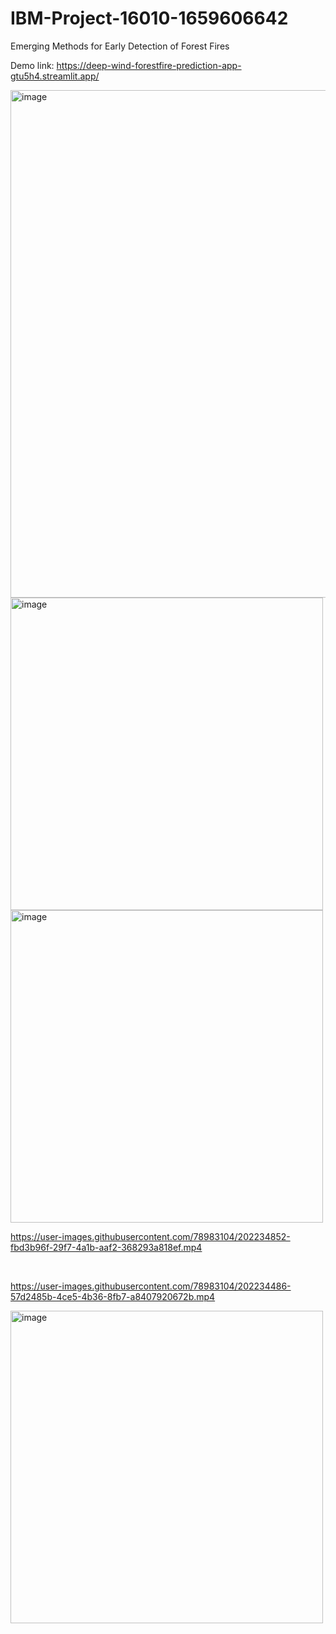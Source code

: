 # IBM-Project-16010-1659606642
Emerging Methods for Early Detection of Forest Fires

Demo link: https://deep-wind-forestfire-prediction-app-gtu5h4.streamlit.app/

<img width="812" alt="image" src="https://user-images.githubusercontent.com/78983104/202232063-9d1dc479-2d74-409c-aade-518089df84ba.png">

<img width="500" alt="image" src="https://user-images.githubusercontent.com/78983104/202232672-999bc782-985b-4e9f-9352-fe4fc4113418.png">
<br>
<img width="500" alt="image" src="https://user-images.githubusercontent.com/78983104/202233008-b33b50fd-5f66-400d-bea0-1a6f2202387f.png">

<br>

https://user-images.githubusercontent.com/78983104/202234852-fbd3b96f-29f7-4a1b-aaf2-368293a818ef.mp4



<br>

https://user-images.githubusercontent.com/78983104/202234486-57d2485b-4ce5-4b36-8fb7-a8407920672b.mp4


<img width="500" alt="image" src="https://user-images.githubusercontent.com/78983104/202237271-ae30d726-8f16-4f6e-99e5-a3cbd8999274.jpg">
